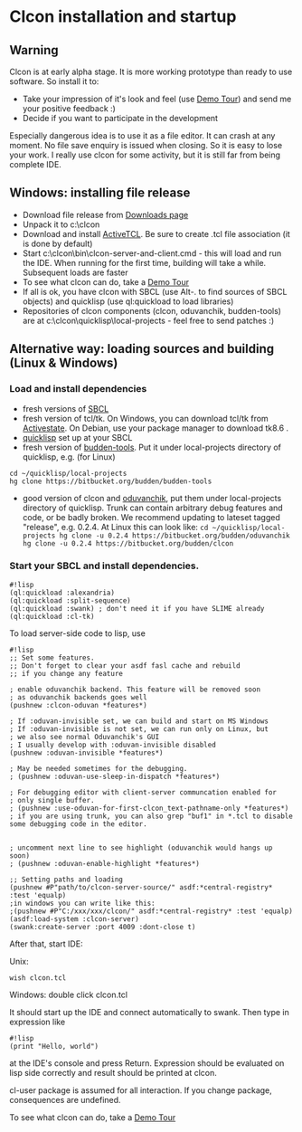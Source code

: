 Clcon installation and startup 
==============

Warning
-------
Clcon is at early alpha stage. It is more working prototype than ready to use software. So install it to:
- Take your impression of it's look and feel (use [Demo Tour](demo-tour.md)) and send me your positive feedback :) 
- Decide if you want to participate in the development

Especially dangerous idea is to use it as a file editor. It can crash at any moment. No file save enquiry is issued when closing. 
So it is easy to lose your work. I really use clcon for some activity, but it is still far from being complete IDE. 

Windows: installing file release
----------
- Download file release from [Downloads page](https://bitbucket.org/budden/clcon/downloads)
- Unpack it to c:\clcon
- Download and install [ActiveTCL](http://www.activestate.com/activetcl). Be sure to create .tcl file association (it is done by default)
- Start c:\clcon\bin\clcon-server-and-client.cmd - this will load and run the IDE. When running for the first time, building will take a while. Subsequent loads are faster
- To see what clcon can do, take a [Demo Tour](demo-tour.md)
- If all is ok, you have clcon with SBCL (use Alt-. to find sources of SBCL objects) and quicklisp (use ql:quickload to load libraries)
- Repositories of clcon components (clcon, oduvanchik, budden-tools) are at c:\clcon\quicklisp\local-projects - feel free to send patches :)

Alternative way: loading sources and building (Linux & Windows)
-----------

### Load and install dependencies

- fresh versions of [SBCL](http://www.sbcl.org/platform-table.html) 
- fresh version of tcl/tk. On Windows, you can download tcl/tk from [Activestate](http://www.activestate.com/activetcl/downloads). On Debian, use your package manager to download tk8.6 .
- [quicklisp](https://www.quicklisp.org/beta/) set up at your SBCL
- fresh version of [budden-tools](https://bitbucket.org/budden/budden-tools). Put it under local-projects directory of quicklisp, e.g. (for Linux)
```
cd ~/quicklisp/local-projects
hg clone https://bitbucket.org/budden/budden-tools
```  
- good version of clcon and [oduvanchik](https://bitbucket.org/budden/oduvanchik), 
put them under local-projects directory of quicklisp. Trunk can contain arbitrary debug
features and code, or be badly broken. We recommend updating to
lateset tagged "release", e.g. 0.2.4. At Linux this can look like:
``
cd ~/quicklisp/local-projects
hg clone -u 0.2.4 https://bitbucket.org/budden/oduvanchik
hg clone -u 0.2.4 https://bitbucket.org/budden/clcon
``

### Start your SBCL and install dependencies. 

```
#!lisp
(ql:quickload :alexandria)
(ql:quickload :split-sequence)
(ql:quickload :swank) ; don't need it if you have SLIME already
(ql:quickload :cl-tk)
```

To load server-side code to lisp, use
```
#!lisp
;; Set some features.
;; Don't forget to clear your asdf fasl cache and rebuild
;; if you change any feature

; enable oduvanchik backend. This feature will be removed soon
; as oduvanchik backends goes well
(pushnew :clcon-oduvan *features*)

; If :oduvan-invisible set, we can build and start on MS Windows
; If :oduvan-invisible is not set, we can run only on Linux, but
; we also see normal Oduvanchik's GUI
; I usually develop with :oduvan-invisible disabled
(pushnew :oduvan-invisible *features*)

; May be needed sometimes for the debugging. 
; (pushnew :oduvan-use-sleep-in-dispatch *features*)

; For debugging editor with client-server communcation enabled for
; only single buffer. 
; (pushnew :use-oduvan-for-first-clcon_text-pathname-only *features*)
; if you are using trunk, you can also grep "buf1" in *.tcl to disable some debugging code in the editor.


; uncomment next line to see highlight (oduvanchik would hangs up soon)
; (pushnew :oduvan-enable-highlight *features*) 

;; Setting paths and loading
(pushnew #P"path/to/clcon-server-source/" asdf:*central-registry* :test 'equalp)
;in windows you can write like this:
;(pushnew #P"C:/xxx/xxx/clcon/" asdf:*central-registry* :test 'equalp)
(asdf:load-system :clcon-server)
(swank:create-server :port 4009 :dont-close t)
```

After that, start IDE:

Unix:
```
wish clcon.tcl
```

Windows: double click clcon.tcl

It should start up the IDE and connect automatically to swank. 
Then type in expression like 

```
#!lisp
(print "Hello, world")
```

at the IDE's console and press Return. Expression should be evaluated on lisp side correctly
and result should be printed at clcon. 

cl-user package is assumed for all interaction. If you change package, consequences are undefined.

To see what clcon can do, take a [Demo Tour](demo-tour.md)
